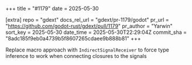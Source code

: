 +++
title = "#1179"
date = 2025-05-30

[extra]
repo = "gdext"
docs_rel_url = "gdext/pr-1179/godot"
pr_url = "https://github.com/godot-rust/gdext/pull/1179"
pr_author = "Yarwin"
sort_key = 2025-05-30
date_time = 2025-05-30T22:29:04Z
commit_sha = "8adc185f9eb0a4739b5f8607265cdaee9b888b81"
+++

Replace macro approach with `IndirectSignalReceiver` to force type inference to work when connecting closures to the signals
